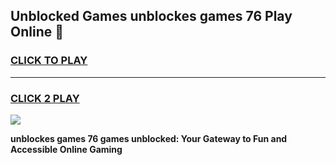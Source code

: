 
## Unblocked Games unblockes games 76 Play Online 👋
<h3>
<a href="https://news.freeplayer.one?title=unblockes_games_76&ref=17F">CLICK TO PLAY</a></h3>
<hr>

<h3>
<a href="https://news.freeplayer.one?title=unblockes_games_76&ref=17F">CLICK 2 PLAY</a>
  
</h3>

<a href="https://news.freeplayer.one?title=unblockes_games_76&ref=17F/"><img src="https://clearcache.store/games.png"></a>


**unblockes games 76 games unblocked: Your Gateway to Fun and Accessible Online Gaming**
